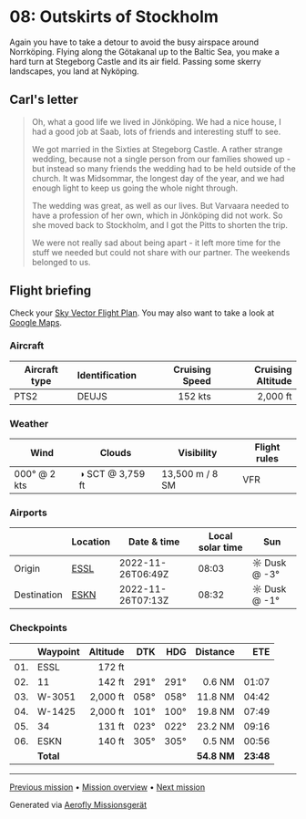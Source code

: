 08: Outskirts of Stockholm
==================

Again you have to take a detour to avoid the busy airspace around Norrköping. Flying along the Götakanal up to the Baltic Sea, you make a hard turn at Stegeborg Castle and its air field. Passing some skerry landscapes, you land at Nyköping.

Carl's letter
-------------

> Oh, what a good life we lived in Jönköping. We had a nice house, I had a good job at Saab, lots of friends and interesting stuff to see.
>
> We got married in the Sixties at Stegeborg Castle. A rather strange wedding, because not a single person from our families showed up - but instead so many friends the wedding had to be held outside of the church. It was Midsommar, the longest day of the year, and we had enough light to keep us going the whole night through.
>
> The wedding was great, as well as our lives. But Varvaara needed to have a profession of her own, which in Jönköping did not work. So she moved back to Stockholm, and I got the Pitts to shorten the trip.
>
> We were not really sad about being apart - it left more time for the stuff we needed but could not share with our partner. The weekends belonged to us.

Flight briefing
---------------

Check your [Sky Vector Flight Plan](https://skyvector.com/?ll=58.40795780130591,15.658055999999988&chart=301&zoom=3&fpl=N0152A050%20ESSL%205830N01559E%205826N01636E%20ESKN). You may also want to take a look at [Google Maps](https://www.google.com/maps/@?api=1&map_action=map&center=58.40795780130591,15.658055999999988&zoom=12&basemap=terrain).

### Aircraft

| Aircraft type | Identification | Cruising Speed | Cruising Altitude |
|---------------|----------------|---------------:|------------------:|
| PTS2          | DEUJS         |        152 kts |          2,000 ft |

### Weather

| Wind         | Clouds          | Visibility       | Flight rules |
|--------------|-----------------|------------------|--------------|
| 000° @ 2 kts | ◑ SCT @ 3,759 ft | 13,500 m / 8 SM | VFR |

### Airports

|             | Location                                   | Date & time    | Local solar time | Sun |
|-------------|--------------------------------------------|----------------|------------------|-----|
| Origin      | [ESSL](https://skyvector.com/airport/ESSL) | 2022-11-26T06:49Z | 08:03 | ☼ Dusk @ -3° |
| Destination | [ESKN](https://skyvector.com/airport/ESKN) | 2022-11-26T07:13Z | 08:32 | ☼ Dusk @ -1° |

### Checkpoints

|     | Waypoint  | Altitude  | DTK  | HDG  | Distance |   ETE |
|:---:|-----------|----------:|-----:|-----:|---------:|------:|
| 01. | ESSL      |    172 ft |      |      |          |       |
| 02. | 11        |    142 ft | 291° | 291° |   0.6 NM | 01:07 |
| 03. | W-3051    |  2,000 ft | 058° | 058° |  11.8 NM | 04:42 |
| 04. | W-1425    |  2,000 ft | 101° | 100° |  19.8 NM | 07:49 |
| 05. | 34        |    131 ft | 023° | 022° |  23.2 NM | 09:16 |
| 06. | ESKN      |    140 ft | 305° | 305° |   0.5 NM | 00:56 |
|     | **Total** |           |      |      | **54.8 NM** | **23:48** |

----

[Previous mission](./07_carls_toyland.md) • [Mission overview](./README.md) • [Next mission](./09_finally_stockholm.md)

Generated via [Aerofly Missionsgerät](https://github.com/fboes/aerofly-missions)
